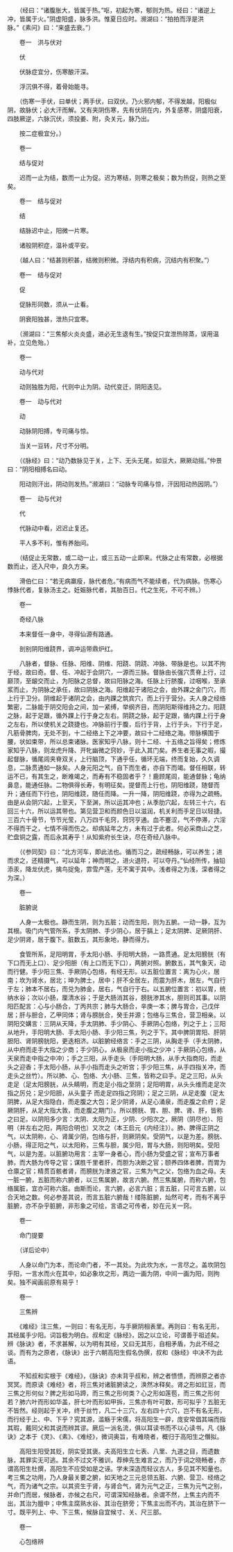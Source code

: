 <!-- { "loadSidebar": true } -->

　　（经曰：“诸腹胀大，皆属于热。”呕，初起为寒，郁则为热。经曰：“诸逆上冲，皆属于火。”阴虚阳盛，脉多洪。惟夏日应时。濒湖曰：“拍拍而浮是洪脉。”《素问》曰：“来盛去衰。”）

　　卷一　洪与伏对

　　伏

　　伏脉症宜分，伤寒酿汗深。

　　浮沉俱不得，着骨始能寻。

　　（伤寒一手伏，曰单伏；两手伏，曰双伏。乃火邪内郁，不得发越，阳极似阴，故脉伏；必大汗而解。又有夹阴伤寒，先有伏阴在内，外复感寒，阴盛阳衰，四肢厥逆，六脉沉伏，须投姜、附，灸关元，脉乃出。

　　按二症极宜分。）

　　卷一

　　结与促对

　　迟而一止为结，数而一止为促。迟为寒结，则寒之极矣；数为热促，则热之至矣。

　　卷一　结与促对

　　结

　　结脉迟中止，阳微一片寒。

　　诸般阴积症，温补或平安。

　　（越人曰：“结甚则积甚，结微则积微。浮结内有积病，沉结内有积聚。”）

　　卷一　结与促对

　　促

　　促脉形同数，须从一止看。

　　阴衰阳独甚，泄热只宜寒。

　　（濒湖曰：“三焦郁火炎炎盛，进必无生退有生。”按促只宜泄热除蒸，误用温补，立见危殆。）

　　卷一

　　动与代对

　　动则独胜为阳，代则中止为阴。动代变迁，阴阳迭见。

　　卷一　动与代对

　　动

　　动脉阴阳搏，专司痛与惊。

　　当关一豆转，尺寸不分明。

　　（《脉经》曰：“动乃数脉见于关，上下、无头无尾，如豆大，厥厥动摇。”仲景曰：“阴阳相搏名曰动。

　　阳动则汗出，阴动则发热。”濒湖曰：“动脉专司痛与惊，汗因阳动热因阴。”）

　　卷一　动与代对

　　代

　　代脉动中看，迟迟止复还。

　　平人多不利，惟有养胎间。

　　（结促止无常数，或二动一止，或三五动一止即来。代脉之止有常数，必根据数而止，还入尺中，良久方来。

　　滑伯仁曰：“若无病羸瘦，脉代者危。”有病而气不能续者，代为病脉。伤寒心悸脉代者，复脉汤主之。妊娠脉代者，其胎百日。代之生死，不可不辨。）

　　卷一

　　奇经八脉

　　本来督任一身中，寻得仙源有路通。

　　剖别阴阳维跷界，调冲运带鼎炉红。

　　八脉者，督脉、任脉、阳维、阴维、阳跷、阴跷、冲脉、带脉是也。以其不拘于经，故曰奇。督、任、冲起于会阴穴，一源而三脉。督脉由长强穴贯脊上行，过巅顶，至龈交而止，为阳脉之总督，故曰阳脉之海。任脉上行脐腹，过咽喉，至承浆而止，为阴脉之承任，故曰阴脉之海。阳维起于诸阳之会，由外踝之金门穴，而上行于卫分。阴维起于诸阴之会，由内踝之筑宾穴，而上行于营分。夫人身之经络繁密，二脉能于阴交阳会之间，加一紧缚，举纲齐目，而阴阳斯得维持之力。阳跷之脉，起于足跟，循外踝上行于身之左右。阴跷之脉，起于足跟，循内踝上行于身之左右，所以使机关之跷捷也。冲脉前行于腹，后行于背，上行于头，下行于足，凡筋骨脾肉，无处不到，十二经络上下之冲要，故曰十二经络之海。带脉横围于腰，状如束带，所以总束诸脉。医家知乎八脉，则十二经、十五络之旨得矣；修炼家知乎八脉，则龙虎升降、开牝幽微之窍妙，于此入其门矣。养生者无事之暇，撮起督脉，循尾闾夹脊双关，上行脑顶，下通乎任，循环无端，终而复始，久久调息，二脉贯通如一脉矣。人身元阳之气，自下而生者，亦自下而竭。督任相联，转运不已，有其生之，断难竭之，而寿有不稳固者乎？！鹿顾尾闾，能通督脉；龟纳鼻息，能通任脉。二物俱得长寿，有明征矣。提督而上行也，阴阳维跷，随督而升；通任而下行也，阴阳维跷，随任而降。一升一降，阴阳维跷，亦得为之疏畅。由是从会阴穴起，上至天，下至渊，所以运其冲也；从季肋穴起，左转三十六，右回三十六，所以运其带也。第见营卫和而颜色日以滋润，机关利而手足日以轻捷。三百六十骨节，节节光莹，八万四千毛窍，窍窍亨通。血不蹇涩，气不停滞，六淫不得而干之，七情不得而伤之。却病延年之方，未有过于此者。何必采商山之芝，贮盘铜之露，而后永其寿乎！从知紫府长生诀，尽在奇经八脉中。

　　（《参同契》曰：“北方河车，即此法也。循而习之，疏经畅脉，可以养生；进而求之，还精摄气，可以延年；神而明之，进火退符，可以夺丹。”仙经所传，抽铅添汞，降龙伏虎，擒鸟捉兔，霏雪产莲，无不寓于其中。浅者得之为浅，深者得之为深。）

　　卷一

　　脏腑说

　　人身一太极也。静而生阴，则为五脏；动而生阳，则为五腑。一动一静，互为其根。吸门内气管所系，手太阴肺、手少阴心，居于膈上；足太阴脾、足厥阴肝、足少阴肾，居于腹下。脏数五，其形象地，静而得方。

　　食管所系，足阳明胃，手太阳小肠、手阳明大肠，一路贯通。足太阳膀胱（有下口而无上口）、足少阳胆（有上口而无下口），两腑对照。腑数五，其气象天，动而行健。手少阳三焦、手厥阴心包络，有经无形。以五脏位置言：离为心火，居南；坎为肾水，居北；坤为脾土，居中；肝不全居左，而震为肝木，居左，气自行于左；肺本不居右，而兑为肺金，居右，气自行于右。以五腑位置言：初以胃，统纳水谷；次以小肠，厘清水谷；于是大肠消其谷，膀胱渗其水，胆则司其事。以阴阳匹配言：心与小肠合，丁丙共宗；肺与大肠合，辛庚一本；脾与胃合，己戊伴居；肝与胆合，乙甲同体；肾与膀胱合，癸壬并源；包络与三焦合，营卫相亲。以阴阳交媾言：三阴从天降，手太阴肺、手少阴心、手厥阴心包络，列之于上；三阳从地升，手阳明大肠、手太阳小肠、手少阳三焦，列之于下。其中脾阴胃阳、肝阴胆阳、肾阴膀胱阳，更迭相济。以脏腑经络言：手之三阴，从胸走手（手太阴肺，从中府而走手大指之少商；手少阴心，从极泉而走小指之少冲；手厥阴心包络，从天泉而走中指之中冲）；手之三阳，从手走头（手阳明大肠，从手大指商阳，而走头之迎香；手太阳小肠，从手小指而走头之听宫；手少阳三焦，从手四指关冲，而走头之丝竹）。所以肺、心、包络、大小肠、三焦，皆称之曰手。足之三阳，从头走足（足太阳膀胱，从头睛明，而走足小指之至阴；足阳明胃，从头头维而走足次指之厉兑；足少阳胆，从头童子 而走足四指之窍阴）；足之三阴，从足走腹（足太阴脾，从足大指隐白，而走腹之大包；足少阴肾，从足心涌泉，而走腹之俞府；足厥阴肝，从足大指大敦，而走腹之期门）。所以膀胱、胃、胆、脾、肾、肝，皆称之曰足。以阴阳多少言：太阴、太阳为正，少阴、少阳次之，厥阴（阴尽也）、阳明（并左右之阳，两阳合明也）又次之（本王启元《内经注》）。肺、脾得正阴之气，以太阴称，心、肾属少阴，包络与肝，则厥阴矣。受阴气，以是为差。膀胱、小肠，得正阳之气，以太阳称，三焦与胆，属少阳，胃与大肠，则阳明矣。受阳气，以是为差。以脏腑功用言：主宰一身者心，而小肠为受盛之官；宣布万事者肺，而大肠为传导之官；谋胜千里者肝，而胆为决断之官；颐养四体者脾，而胃为仓廪之官；精贯百骸者肾，而膀胱为津液之官，三焦为气之父，包络为血之母。夫一脏一腑，五脏而称六腑者，以三焦属腑，故言六腑。然三焦属腑，而称六腑，包络属脏，宜亦可称六脏。由斯而论，言六腑，必言六脏；言五脏，只可言五腑，以合天地之数。何必参差其说，而言五脏六腑哉！缕陈脏腑，灿然可考，而有不离乎脏腑，亦不杂乎脏腑，非形象之可绘，言语之可传者，妙在元关一窍。

　　卷一

　　命门提要

　　（详后论中）

　　人身以命门为本，而论命门者，不一其处。为此坎为水，一言尽之。盖坎阴包乎阳，一言水而火在其中，如必象坎之形，两边一画为阴，中间一画为阳，则拘矣。独不闻画前原有易乎！

　　卷一

　　三焦辨

　　《难经》注三焦，一则曰：有名无形，与手厥阴相表里。再则曰：有名无形，其经属手少阳。词旨极为明白。叔和定《脉经》，因之以立论，可谓善于祖述矣。辨《脉诀》者，不求甚解，以为明有其经，又曰无其形，自相矛盾，为此不经之谈。而有为之原者，《脉诀》出于六朝高阳生假名伪撰，叔和《脉经》中决不为此语。

　　不知叔和实根于《难经》，《脉诀》亦未背乎叔和，辨之者愦愦，而辨原之者亦冥冥。而原读《难经》者，将三焦对诸脏腑读之，涣然冰释矣。肾之形如豇豆，而三焦之形何似？脾之形如马蹄，而三焦之形何类？心之形如莲苞，而三焦之形何若？肺六叶而形如华盖，肝七叶而形如甲拆，三焦亦有叶可数，形可拟乎？五脏无不皆然。经则起于关冲，终于丝竹，凡二十三穴，左右四十六穴，岂不有名无形，而行经于上、中、下乎？究其源，滥觞于宋儒，将高阳生一辟，庞安常倡其端而指其瑕，戴同父和其说而辨其谬。厥后一派名流，俱以耳读书而不以心读书，凡《脉诀》之本于《灵》、《素》、《难经》，微词奥旨，有难晓者，概归于高阳生之僭拟。

　　高阳生阳受其贬，阴实受其褒。夫高阳生立七表、八里、九道之目，而遗数脉，其罪实无可逃。其余不过文不雅训，荐绅先生难言之，而乃于词之晓畅者，亦谓高阳生杜撰，高阳生不应受如是之诬。学未深造而轻议古人，多见其不知量也。考三焦之功用，乃人身最关要之腑，如天地之三元总领五脏、六腑、营卫、经络之气，而为诸气之宗。以其资生于肾，与肾合气，肾为元气之正，三焦为元气之别，并命门而居，候脉者，亦候之右尺，可谓深知经脉者。余谓不然，上焦主内而不出，其治为膻中；中焦主腐熟水谷、其治在脐旁；下焦主出而不内，其治在脐下一寸。既平列上、中、下三焦，候脉自宜候寸、关、尺三部。

　　卷一

　　心包络辨

